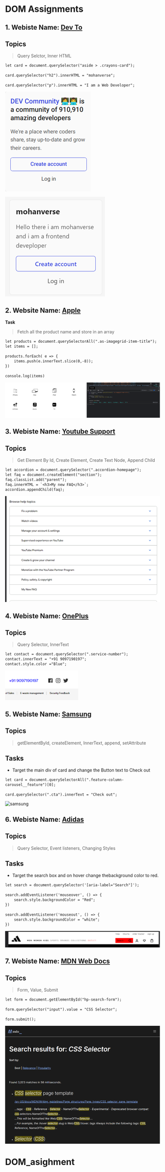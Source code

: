 # DOM Assignments

## 1. Webiste Name: [Dev To](https://dev.to/)

## Topics

> Query Selctor, Inner HTML

```JS
let card = document.querySelector("aside > .crayons-card");

card.querySelector("h2").innerHTML = "mohanverse";

card.querySelector("p").innerHTML = "I am a Web Developer";
```


![before](./image/dev.to.png)

![screenshot](./image/Screenshot%20(195).png)

## 2. Website Name: [Apple](https://support.apple.com/en-in)

**Task**

> Fetch all the product name and store in an array

```JS
let products = document.querySelectorAll(".as-imagegrid-item-title");
let items = [];

products.forEach( e => {
    items.push(e.innerText.slice(0,-8));
})

console.log(items)
```

![output](./image/apple.png)

## 3. Webiste Name: [Youtube Support](https://support.google.com/youtube/)

## Topics

> Get Element By Id, Create Element, Create Text Node, Append Child

```JS
let accordion = document.querySelector(".accordion-homepage");
let faq = document.createElement("section");
faq.classList.add("parent");
faq.innerHTML = `<h3>My new FAQ</h3>`;
accordion.appendChild(faq);
```

![accordion](./image/Screenshot%20(197).png)

## 4. Webiste Name: [OnePlus](https://www.oneplus.in/support)

## Topics

> Query Selector, InnerText

```JS
let contact = document.querySelector(".service-number");
contact.innerText = "+91 9097190197";
contact.style.color ="Blue";
```

![output](./image/oneplus.png)

## 5. Webiste Name: [Samsung](https://www.samsung.com/in/offer/online/samsung-fest/)

## Topics

> getElementById, createElement, InnerText, append, setAttribute

## Tasks

- Target the main div of card and change the Button text to Check out

```JS
let card = document.querySelectorAll(".feature-column-carousel__feature")[0];

card.querySelector(".cta").innerText = "Check out";
```

![samsung](./image/)

## 6. Webiste Name: [Adidas](https://www.adidas.co.in/)

## Topics

> Query Selector, Event listeners, Changing Styles

## Tasks

- Target the search box and on hover change thebackground color to red.

```JS
let search = document.querySelector('[aria-label="Search"]');

search.addEventListener('mouseover', () => {
    search.style.backgroundColor = "Red";
})

search.addEventListener('mouseout', () => {
    search.style.backgroundColor = "white";
})
```

![adidas](./image/Screenshot%20(200).png)

## 7. Webiste Name: [MDN Web Docs](https://developer.mozilla.org/en-US/)

## Topics

> Form, Value, Submit

```JS
let form = document.getElementById("hp-search-form");

form.querySelector("input").value = "CSS Selector";

form.submit();
```

![output](./image/mdndocs.png)

# DOM_asighment
